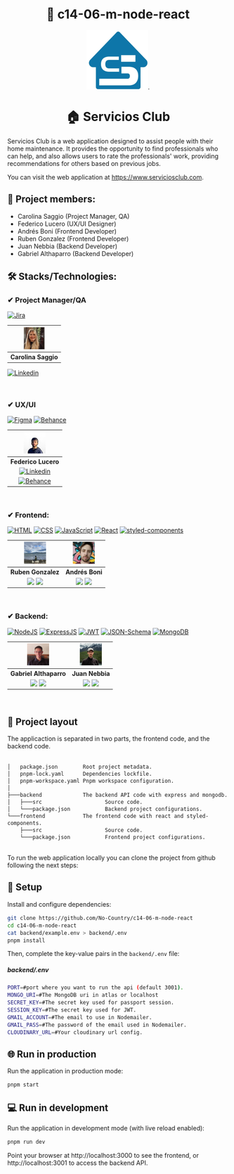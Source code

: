 <center>

# 🚀 c14-06-m-node-react

![Aquí la descripción de la imagen por si no carga](frontend/src/assets/logo/logo.png).


# 🏠 Servicios Club
</center>

Servicios Club is a web application designed to assist people with their home maintenance. It provides the opportunity to find professionals who can help, and also allows users to rate the professionals' work, providing recommendations for others based on previous jobs.

You can visit the web application at https://www.serviciosclub.com.

## 👥 Project members:

- Carolina Saggio    (Project Manager, QA)  
- Federico Lucero    (UX/UI Designer)  
- Andrés Boni        (Frontend Developer)  
- Ruben Gonzalez     (Frontend Developer)  
- Juan Nebbia        (Backend Developer)  
- Gabriel Althaparro (Backend Developer)

## 🛠️ Stacks/Technologies:

### ✔ Project Manager/QA

[![Jira](https://img.shields.io/badge/Jira-0052CC?style=for-the-badge&logo=jira&logoColor=white)](https://www.atlassian.com/es/software/jira)


| <img src="docs/CarolinaSaggio.png" width=50>
|:-:|
| **Carolina Saggio**|
[![Linkedin](https://img.shields.io/badge/linkedin%20-%230077B5.svg?style=for-the-badge&logo=linkedin&logoColor=white)](https://www.linkedin.com/in/carolina-saggio-78338923)

<br>

### ✔ UX/UI
[![Figma](https://img.shields.io/badge/Figma-F24E1E?style=for-the-badge&logo=Figma&logoColor=white)](https://www.figma.com/)
[![Behance](https://img.shields.io/badge/Behance-100000?style=for-the-badge&logo=behance&logoColor=white)](https://www.behance.net)

| <img src="docs/FedericoLucero.png" width=50>
|:-:|
| **Federico Lucero**|
[![Linkedin](https://img.shields.io/badge/linkedin%20-%230077B5.svg?style=for-the-badge&logo=linkedin&logoColor=white)](https://www.behance.net/federicolucero1)|
[![Behance](https://img.shields.io/badge/Behance-100000?style=for-the-badge&logo=behance&logoColor=white)](https://www.behance.net/federicolucero1)|

<br>

### ✔ Frontend:

[![HTML](https://img.shields.io/badge/HTML-E34F26?style=for-the-badge&logo=html5&logoColor=white)](https://developer.mozilla.org/es/docs/Web/HTML)
[![CSS](https://img.shields.io/badge/CSS-1572B6?style=for-the-badge&logo=css3&logoColor=white)](https://developer.mozilla.org/es/docs/Web/CSS)
[![JavaScript](https://img.shields.io/badge/JavaScript-F7DF1E?style=for-the-badge&logo=javascript&logoColor=black)](https://developer.mozilla.org/es/docs/Web/JavaScript)
[![React](https://img.shields.io/badge/React-20232A?style=for-the-badge&logo=react&logoColor=61DAFB)](https://es.react.dev)
[![styled-components](https://img.shields.io/badge/styled--components-DB7093?style=for-the-badge&logo=styled-components&logoColor=white)](https://styled-components.com/)

| <img src="docs/RubenGonzalez.jpeg" width=50>| <img src="docs/AndresBoni.jpeg" width=50>|
|:-:|:-:|
| **Ruben Gonzalez**| **Andrés Boni**|
<a href="https://github.com/Ruben0x"><img src="https://img.shields.io/badge/github-%23121011.svg?&style=for-the-badge&logo=github&logoColor=white"/></a> <a href="#"><img src="https://img.shields.io/badge/linkedin%20-%230077B5.svg?&style=for-the-badge&logo=linkedin&logoColor=white"/></a>|<a href="https://github.com/AndresBoni"><img src="https://img.shields.io/badge/github-%23121011.svg?&style=for-the-badge&logo=github&logoColor=white"/></a> <a href="https://www.linkedin.com/in/andresboni"><img src="https://img.shields.io/badge/linkedin%20-%230077B5.svg?&style=for-the-badge&logo=linkedin&logoColor=white"/></a> |

<br>

### ✔ Backend:
[![NodeJS](https://img.shields.io/badge/Node.js-43853D?style=for-the-badge&logo=node.js&logoColor=white)](https://nodejs.org)
[![ExpressJS](https://img.shields.io/badge/Express.js-404D59?style=for-the-badge)](https://expressjs.com)
[![JWT](https://img.shields.io/badge/JWT-gray?style=for-the-badge&logo=JSON%20web%20tokens)](https://jwt.io)
[![JSON-Schema](https://img.shields.io/badge/JSON%20Schema-000000?style=for-the-badge&logo=json&logoColor=yellow)](https://json-schema.org)
[![MongoDB](https://img.shields.io/badge/MongoDB-white?style=for-the-badge&logo=mongodb)](https://www.mongodb.com/es)

| <img src="docs/GabrielAlthaparro.jpeg" width=50>| <img src="docs/JuanNebbia.jpeg" width=50>|
|:-:|:-:|
| **Gabriel Althaparro**| **Juan Nebbia**|
<a href="https://github.com/GabrielAlthaparro"><img src="https://img.shields.io/badge/github-%23121011.svg?&style=for-the-badge&logo=github&logoColor=white"/></a> <a href="https://www.linkedin.com/in/gabriel-althaparro-simoni-b59b1a1b5"><img src="https://img.shields.io/badge/linkedin%20-%230077B5.svg?&style=for-the-badge&logo=linkedin&logoColor=white"/></a>| <a href="https://github.com/JuanNebbia"><img src="https://img.shields.io/badge/github-%23121011.svg?&style=for-the-badge&logo=github&logoColor=white"/></a> <a href="https://www.linkedin.com/in/juan-nebbia"><img src="https://img.shields.io/badge/linkedin%20-%230077B5.svg?&style=for-the-badge&logo=linkedin&logoColor=white"/></a> |

<br>

## 📐 Project layout

The applicaction is separated in two parts, the frontend code, and the backend code.

```
        
│   package.json        Root project metadata.
│   pnpm-lock.yaml      Dependencies lockfile.
│   pnpm-workspace.yaml Pnpm workspace configuration.
│
├───backend             The backend API code with express and mongodb.
│   ├───src                    Source code.
│   └───package.json           Backend project configurations.
└───frontend            The frontend code with react and styled-components.
    ├───src                    Source code.
    └───package.json           Frontend project configurations.

```

<br>
To run the web application locally you can clone the project from github following the next steps:

## 🚀 Setup

Install and configure dependencies:

```bash
git clone https://github.com/No-Country/c14-06-m-node-react
cd c14-06-m-node-react
cat backend/example.env > backend/.env
pnpm install
```

Then, complete the key-value pairs in the `backend/.env` file:

##### _backend/.env_

```bash
PORT=#port where you want to run the api (default 3001).
MONGO_URI=#The MongoDB uri in atlas or localhost
SECRET_KEY=#The secret key used for passport session.
SESSION_KEY=#The secret key used for JWT.
GMAIL_ACCOUNT=#The email to use in Nodemailer.
GMAIL_PASS=#The password of the email used in Nodemailer.
CLOUDINARY_URL=#Your cloudinary url config.
```

## 🌐 Run in production

Run the application in production mode:

```bash
pnpm start
```

## 💻 Run in development

Run the application in development mode (with live reload enabled):

```bash
pnpm run dev
```

Point your browser at http://localhost:3000 to see the frontend, or http://localhost:3001 to access the backend API.